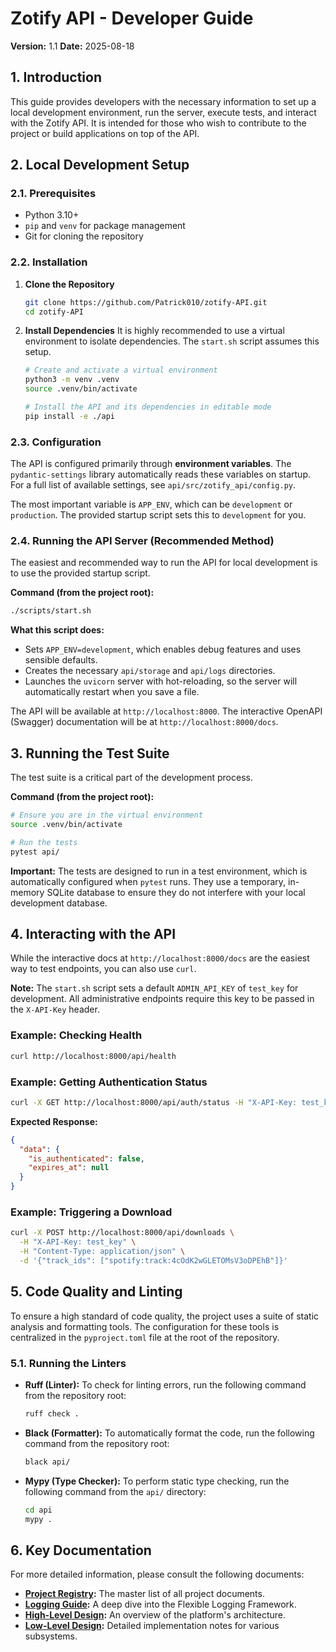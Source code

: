 # Zotify API - Developer Guide

**Version:** 1.1
**Date:** 2025-08-18

## 1. Introduction

This guide provides developers with the necessary information to set up a local development environment, run the server, execute tests, and interact with the Zotify API. It is intended for those who wish to contribute to the project or build applications on top of the API.

## 2. Local Development Setup

### 2.1. Prerequisites
-   Python 3.10+
-   `pip` and `venv` for package management
-   Git for cloning the repository

### 2.2. Installation

1.  **Clone the Repository**
    ```bash
    git clone https://github.com/Patrick010/zotify-API.git
    cd zotify-API
    ```

2.  **Install Dependencies**
    It is highly recommended to use a virtual environment to isolate dependencies. The `start.sh` script assumes this setup.
    ```bash
    # Create and activate a virtual environment
    python3 -m venv .venv
    source .venv/bin/activate

    # Install the API and its dependencies in editable mode
    pip install -e ./api
    ```

### 2.3. Configuration

The API is configured primarily through **environment variables**. The `pydantic-settings` library automatically reads these variables on startup. For a full list of available settings, see `api/src/zotify_api/config.py`.

The most important variable is `APP_ENV`, which can be `development` or `production`. The provided startup script sets this to `development` for you.

### 2.4. Running the API Server (Recommended Method)

The easiest and recommended way to run the API for local development is to use the provided startup script.

**Command (from the project root):**
```bash
./scripts/start.sh
```

**What this script does:**
-   Sets `APP_ENV=development`, which enables debug features and uses sensible defaults.
-   Creates the necessary `api/storage` and `api/logs` directories.
-   Launches the `uvicorn` server with hot-reloading, so the server will automatically restart when you save a file.

The API will be available at `http://localhost:8000`. The interactive OpenAPI (Swagger) documentation will be at `http://localhost:8000/docs`.

## 3. Running the Test Suite

The test suite is a critical part of the development process.

**Command (from the project root):**
```bash
# Ensure you are in the virtual environment
source .venv/bin/activate

# Run the tests
pytest api/
```

**Important:** The tests are designed to run in a test environment, which is automatically configured when `pytest` runs. They use a temporary, in-memory SQLite database to ensure they do not interfere with your local development database.

## 4. Interacting with the API

While the interactive docs at `http://localhost:8000/docs` are the easiest way to test endpoints, you can also use `curl`.

**Note:** The `start.sh` script sets a default `ADMIN_API_KEY` of `test_key` for development. All administrative endpoints require this key to be passed in the `X-API-Key` header.

### Example: Checking Health
```bash
curl http://localhost:8000/api/health
```

### Example: Getting Authentication Status
```bash
curl -X GET http://localhost:8000/api/auth/status -H "X-API-Key: test_key"
```
**Expected Response:**
```json
{
  "data": {
    "is_authenticated": false,
    "expires_at": null
  }
}
```

### Example: Triggering a Download
```bash
curl -X POST http://localhost:8000/api/downloads \
  -H "X-API-Key: test_key" \
  -H "Content-Type: application/json" \
  -d '{"track_ids": ["spotify:track:4cOdK2wGLETOMsV3oDPEhB"]}'
```

## 5. Code Quality and Linting

To ensure a high standard of code quality, the project uses a suite of static analysis and formatting tools. The configuration for these tools is centralized in the `pyproject.toml` file at the root of the repository.

### 5.1. Running the Linters

-   **Ruff (Linter):**
    To check for linting errors, run the following command from the repository root:
    ```bash
    ruff check .
    ```

-   **Black (Formatter):**
    To automatically format the code, run the following command from the repository root:
    ```bash
    black api/
    ```

-   **Mypy (Type Checker):**
    To perform static type checking, run the following command from the `api/` directory:
    ```bash
    cd api
    mypy .
    ```

## 6. Key Documentation

For more detailed information, please consult the following documents:
-   **[Project Registry](./../../project/PROJECT_REGISTRY.md):** The master list of all project documents.
-   **[Logging Guide](./LOGGING_GUIDE.md):** A deep dive into the Flexible Logging Framework.
-   **[High-Level Design](./../../project/HIGH_LEVEL_DESIGN.md):** An overview of the platform's architecture.
-   **[Low-Level Design](./../../project/LOW_LEVEL_DESIGN.md):** Detailed implementation notes for various subsystems.
